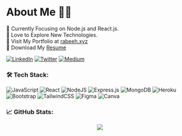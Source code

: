 # About Me :man_technologist:
:dart: Currently Focusing on Node.js and React.js.<br>:yellow_heart: Love to Explore New Technologies.<br> :link: Visit My Portfolio at [rabeeh.xyz](https://rabeeh.xyz)<br> :bookmark_tabs: Download My [Resume](https://drive.google.com/file/d/1jWGN_5pkkVCA5TvWfta2bh7vI_fo6fah/view?usp=sharing)

[![LinkedIn](https://img.shields.io/badge/LinkedIn-%230077B5.svg?logo=linkedin&logoColor=white)](https://linkedin.com/in/rabeehebrahim) [![Twitter](https://img.shields.io/badge/Twitter-%231DA1F2.svg?logo=Twitter&logoColor=white)](https://twitter.com/rabeehebrahim_) [![Medium](https://img.shields.io/badge/Medium-12100E?logo=medium&logoColor=white)](https://medium.com/@rabeehebrahim)

### :hammer_and_wrench: Tech Stack:
![JavaScript](https://img.shields.io/badge/javascript-%23323330.svg?style=for-the-badge&logo=javascript&logoColor=%23F7DF1E) ![React](https://img.shields.io/badge/react-%2320232a.svg?style=for-the-badge&logo=react&logoColor=%2361DAFB) ![NodeJS](https://img.shields.io/badge/node.js-6DA55F?style=for-the-badge&logo=node.js&logoColor=white) ![Express.js](https://img.shields.io/badge/express.js-%23404d59.svg?style=for-the-badge&logo=express&logoColor=%2361DAFB) ![MongoDB](https://img.shields.io/badge/MongoDB-%234ea94b.svg?style=for-the-badge&logo=mongodb&logoColor=white) ![Heroku](https://img.shields.io/badge/heroku-%23430098.svg?style=for-the-badge&logo=heroku&logoColor=white) ![Bootstrap](https://img.shields.io/badge/bootstrap-%23563D7C.svg?style=for-the-badge&logo=bootstrap&logoColor=white)
![TailwindCSS](https://img.shields.io/badge/tailwindcss-%2338B2AC.svg?style=for-the-badge&logo=tailwind-css&logoColor=white) ![Figma](https://img.shields.io/badge/figma-%23F24E1E.svg?style=for-the-badge&logo=figma&logoColor=white) ![Canva](https://img.shields.io/badge/Canva-%2300C4CC.svg?style=for-the-badge&logo=Canva&logoColor=white)

### :chart_with_upwards_trend: GitHub Stats:
<p align="center">
<img src="https://github-readme-stats.vercel.app/api?username=codewithrabeeh&theme=dark&hide_border=true&include_all_commits=false&count_private=false" >
</p>

